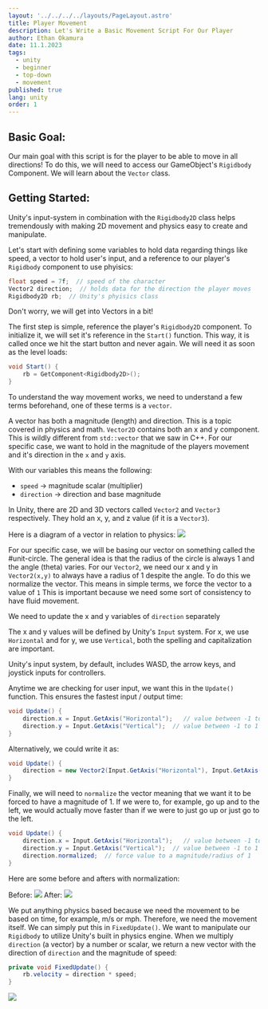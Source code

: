 ```yaml
---
layout: '../../../../layouts/PageLayout.astro'
title: Player Movement
description: Let's Write a Basic Movement Script For Our Player
author: Ethan Okamura
date: 11.1.2023
tags:
  - unity
  - beginner
  - top-down
  - movement
published: true
lang: unity
order: 1
---
```


## Basic Goal:
Our main goal with this script is for the player to be able to move in all directions! To do this, we will need to access our GameObject's `Rigidbody` Component. We will learn about the `Vector` class.

## Getting Started:
Unity's input-system in combination with the `Rigidbody2D` class helps tremendously with making 2D movement and physics easy to create and manipulate.

Let's start with defining some variables to hold data regarding things like speed, a vector to hold user's input, and a reference to our player's `Rigidbody` component to use phyisics:
```cs
float speed = 7f;  // speed of the character
Vector2 direction;  // holds data for the direction the player moves
Rigidbody2D rb;  // Unity's phyisics class
```
Don't worry, we will get into Vectors in a bit!

The first step is simple, reference the player's `Rigidbody2D` component. To initialize it, we will set it's reference in the `Start()` function. This way, it is called once we hit the start button and never again. We will need it as soon as the level loads:
```cs
void Start() {
	rb = GetComponent<Rigidbody2D>();
}
```

To understand the way movement works, we need to understand a few terms beforehand, one of these terms is a `vector`.

A vector has both a magnitude (length) and direction. This is a topic covered in physics and math. `Vector2D` contains both an x and y component. This is wildly different from `std::vector` that we saw in C++. For our specific case, we want to hold in the magnitude of the players movement and it's direction in the `x` and `y` axis.

With our variables this means the following:
- `speed` -> magnitude scalar (multiplier)
- `direction` -> direction and base magnitude

In Unity, there are 2D and 3D vectors called `Vector2` and `Vector3` respectively. They hold an x, y, and z value (if it is a `Vector3`).

Here is a diagram of a vector in relation to physics:
![](/imgs/unity/unity-topdown/BasicVector.png)

For our specific case, we will be basing our vector on something called the #unit-circle. The general idea is that the radius of the circle is always 1 and the angle (theta) varies. For our `Vector2`, we need our x and y in `Vector2(x,y)` to always have a radius of 1 despite the angle. To do this we normalize the vector. This means in simple terms, we force the vector to a value of `1` This is important because we need some sort of consistency to have fluid movement.

We need to update the x and y variables of `direction` separately

The x and y values will be defined by Unity's `Input` system. For x, we use `Horizontal` and for y, we use `Vertical`, both the spelling and capitalization are important.

Unity's input system, by default, includes WASD, the arrow keys, and joystick inputs for controllers.

Anytime we are checking for user input, we want this in the `Update()` function. This ensures the fastest input / output time:
```cs
void Update() {
	direction.x = Input.GetAxis("Horizontal");   // value between -1 to 1
	direction.y = Input.GetAxis("Vertical");  // value between -1 to 1
}
```
Alternatively, we could write it as:
```cs
void Update() {
	direction = new Vector2(Input.GetAxis("Horizontal"), Input.GetAxis("Vertical"));
}
```

Finally, we will need to `normalize` the vector meaning that we want it to be forced to have a magnitude of 1. If we were to, for example, go up and to the left, we would actually move faster than if we were to just go up or just go to the left.

```cs
void Update() {
	direction.x = Input.GetAxis("Horizontal");   // value between -1 to 1
	direction.y = Input.GetAxis("Vertical");  // value between -1 to 1
	direction.normalized;  // force value to a magnitude/radius of 1
}
```

Here are some before and afters with normalization:

Before:
![](/imgs/unity/unity-topdown/NonNormalized.png)
After:
![](/imgs/unity/unity-topdown/Normalized.png)

We put anything physics based because we need the movement to be based on time, for example, m/s or mph. Therefore, we need the movement itself. We can simply put this in `FixedUpdate()`. We want to manipulate our `Rigidbody` to utilize Unity's built in physics engine. When we multiply `direction` (a vector) by a number or scalar, we return a new vector with the direction of `direction` and the magnitude of speed:

```cs
private void FixedUpdate() {
	rb.velocity = direction * speed;
}
```
![](/imgs/unity/unity-topdown/VelocityVector.png)